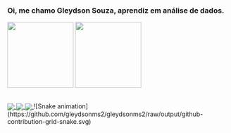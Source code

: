 ### Oi, me chamo Gleydson Souza, aprendiz em análise de dados.

<!--
**gleydsonms2/gleydsonms2** is a ✨ _special_ ✨ repository because its `README.md` (this file) appears on your GitHub profile.

Here are some ideas to get you started:

- 🔭 I’m currently working on ...
- 🌱 I’m currently learning ...
- 👯 I’m looking to collaborate on ...
- 🤔 I’m looking for help with ...
- 💬 Ask me about ...
- 📫 How to reach me: ...
- 😄 Pronouns: ...
- ⚡ Fun fact: ...
-->
<div>
<img height="150em" src="https://github-readme-stats.vercel.app/api?username=gleydsonms2&show_icons=true&theme=dark"/>
<img height="150em" src="https://github-readme-stats.vercel.app/api/top-langs/?username=gleydsonms2&layout=compact&langs_count=168&theme=dark"/>
</div>

##

<a href="https://www.linkedin.com/in/gleydsonms/" target="_blank">
  <img align="center" src="https://img.shields.io/badge/LinkedIn-0077B5?style=for-the-badge&logo=linkedin&logoColor=white" />
</a>
<a href="https://instagram.com/gleydsonms" target="_blank">
  <img align="center" src="https://img.shields.io/badge/Instagram-E4405F?style=for-the-badge&logo=instagram&logoColor=white" />
</a>
<a href="mailto:gleydsonms@gmail.com" target="_blank">
  <img align="center" src="https://img.shields.io/badge/Gmail-D14836?style=for-the-badge&logo=gmail&logoColor=white" />
</a>
![Snake animation](https://github.com/gleydsonms2/gleydsonms2/raw/output/github-contribution-grid-snake.svg)
